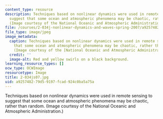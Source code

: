 ```yaml
---
content_type: resource
description: Techniques based on nonlinear dynamics were used in remote sensing to
  suggest that some ocean and atmospheric phenomena may be chaotic, rather than random.
  (Image courtesy of the National Oceanic and Atmospheric Administration.)
file: /courses/2-034j-nonlinear-dynamics-and-waves-spring-2007/a925748279d59197fcad924c0ba5a75a_2-034js07.jpg
file_type: image/jpeg
image_metadata:
  caption: Techniques based on nonlinear dynamics were used in remote sensing to suggest
    that some ocean and atmospheric phenomena may be chaotic, rather than random.
    (Image courtesy of the [National Oceanic and Atmospheric Administration](http://www.noaa.gov/).)
  credit: ''
  image-alt: Red and yellow swirls on a black background.
learning_resource_types: []
ocw_type: OCWImage
resourcetype: Image
title: 2-034js07.jpg
uid: a9257482-79d5-9197-fcad-924c0ba5a75a
---
```

Techniques based on nonlinear dynamics were used in remote sensing to suggest that some ocean and atmospheric phenomena may be chaotic, rather than random. (Image courtesy of the National Oceanic and Atmospheric Administration.)

